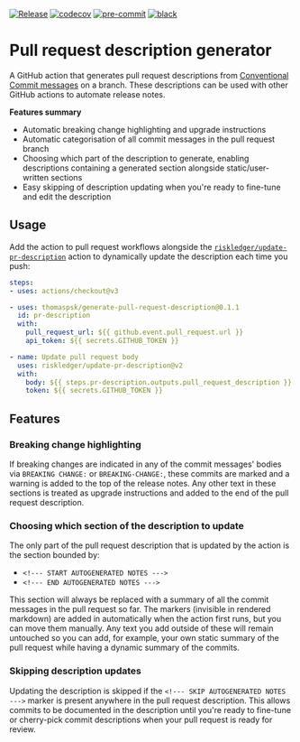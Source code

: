 [![Release](https://github.com/octue/generate-pull-request-description/actions/workflows/release.yml/badge.svg)](https://github.com/octue/generate-pull-request-description/actions/workflows/release.yml)
[![codecov](https://codecov.io/gh/octue/generate-pull-request-description/branch/main/graph/badge.svg?token=J3NFSPZJHW)](https://codecov.io/gh/octue/generate-pull-request-description)
[![pre-commit](https://img.shields.io/badge/pre--commit-enabled-brightgreen?logo=pre-commit&logoColor=white)](https://github.com/pre-commit/pre-commit)
[![black](https://img.shields.io/badge/code%20style-black-000000.svg)](https://github.com/ambv/black)

# Pull request description generator
A GitHub action that generates pull request descriptions from
[Conventional Commit messages](https://www.conventionalcommits.org/en/v1.0.0/) on a branch. These descriptions can be
used with other GitHub actions to automate release notes.

**Features summary**
- Automatic breaking change highlighting and upgrade instructions
- Automatic categorisation of all commit messages in the pull request branch
- Choosing which part of the description to generate, enabling descriptions containing a generated section alongside
  static/user-written sections
- Easy skipping of description updating when you're ready to fine-tune and edit the description

## Usage
Add the action to pull request workflows alongside the
[`riskledger/update-pr-description`](https://github.com/riskledger/update-pr-description) action to dynamically update
the description each time you push:

```yaml
steps:
- uses: actions/checkout@v3

- uses: thomaspsk/generate-pull-request-description@0.1.1
  id: pr-description
  with:
    pull_request_url: ${{ github.event.pull_request.url }}
    api_token: ${{ secrets.GITHUB_TOKEN }}

- name: Update pull request body
  uses: riskledger/update-pr-description@v2
  with:
    body: ${{ steps.pr-description.outputs.pull_request_description }}
    token: ${{ secrets.GITHUB_TOKEN }}
```

## Features

### Breaking change highlighting
If breaking changes are indicated in any of the commit messages' bodies via `BREAKING CHANGE:` or `BREAKING-CHANGE:`,
these commits are marked and a warning is added to the top of the release notes. Any other text in these sections is
treated as upgrade instructions and added to the end of the pull request description.

### Choosing which section of the description to update
The only part of the pull request description that is updated by the action is the section bounded by:
- `<!--- START AUTOGENERATED NOTES --->`
- `<!--- END AUTOGENERATED NOTES --->`

This section will always be replaced with a summary of all the commit messages in the pull request so far. The markers
(invisible in rendered markdown) are added in automatically when the action first runs, but you can move them manually.
Any text you add outside of these will remain untouched so you can add, for example, your own static summary of the
pull request while having a dynamic summary of the commits.

### Skipping description updates
Updating the description is skipped if the `<!--- SKIP AUTOGENERATED NOTES --->` marker is present anywhere in the pull
request description. This allows commits to be documented in the description until you're ready to fine-tune or
cherry-pick commit descriptions when your pull request is ready for review.
